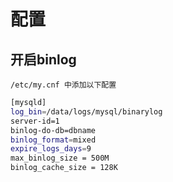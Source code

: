 # 配置


## 开启binlog

`/etc/my.cnf 中添加以下配置`

```bash
[mysqld]
log_bin=/data/logs/mysql/binarylog
server-id=1
binlog-do-db=dbname
binlog_format=mixed
expire_logs_days=9
max_binlog_size = 500M
binlog_cache_size = 128K
```
